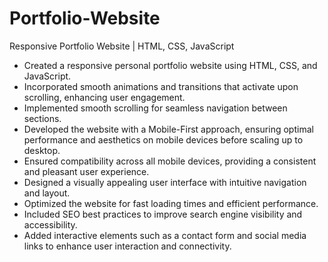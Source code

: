 # Portfolio-Website

Responsive Portfolio Website | HTML, CSS, JavaScript

- Created a responsive personal portfolio website using HTML, CSS, and JavaScript.
- Incorporated smooth animations and transitions that activate upon scrolling, enhancing user engagement.
- Implemented smooth scrolling for seamless navigation between sections.
- Developed the website with a Mobile-First approach, ensuring optimal performance and aesthetics on mobile devices before scaling up to desktop.
- Ensured compatibility across all mobile devices, providing a consistent and pleasant user experience.
- Designed a visually appealing user interface with intuitive navigation and layout.
- Optimized the website for fast loading times and efficient performance.
- Included SEO best practices to improve search engine visibility and accessibility.
- Added interactive elements such as a contact form and social media links to enhance user interaction and connectivity.
